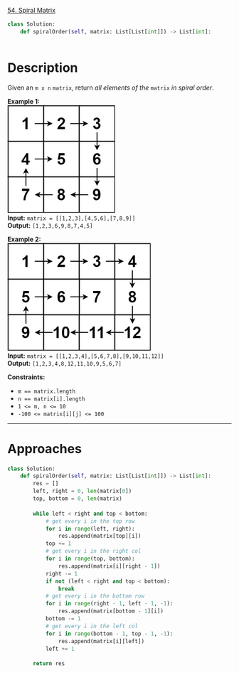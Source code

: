 [54. Spiral Matrix](https://leetcode.com/problems/spiral-matrix/)

```python
class Solution:
    def spiralOrder(self, matrix: List[List[int]]) -> List[int]:
        
```

# Description

Given an `m x n` `matrix`, return _all elements of the_ `matrix` _in spiral order_.

**Example 1:**  
![](!assets/attachments/Pasted%20image%2020240419031605.png)  
**Input:** `matrix = [[1,2,3],[4,5,6],[7,8,9]]`  
**Output:** `[1,2,3,6,9,8,7,4,5]`  

**Example 2:**  
![](!assets/attachments/Pasted%20image%2020240419031615.png)  
**Input:** `matrix = [[1,2,3,4],[5,6,7,8],[9,10,11,12]]`  
**Output:** `[1,2,3,4,8,12,11,10,9,5,6,7]`  

**Constraints:**
- `m == matrix.length`
- `n == matrix[i].length`
- `1 <= m, n <= 10`
- `-100 <= matrix[i][j] <= 100`

---


# Approaches

```python
class Solution:
    def spiralOrder(self, matrix: List[List[int]]) -> List[int]:
        res = []
        left, right = 0, len(matrix[0])
        top, bottom = 0, len(matrix)

        while left < right and top < bottom:
            # get every i in the top row
            for i in range(left, right):
                res.append(matrix[top][i])
            top += 1
            # get every i in the right col
            for i in range(top, bottom):
                res.append(matrix[i][right - 1])
            right -= 1
            if not (left < right and top < bottom):
                break
            # get every i in the bottom row
            for i in range(right - 1, left - 1, -1):
                res.append(matrix[bottom - 1][i])
            bottom -= 1
            # get every i in the left col
            for i in range(bottom - 1, top - 1, -1):
                res.append(matrix[i][left])
            left += 1

        return res

```